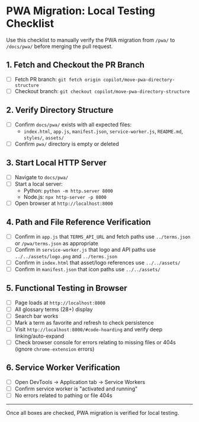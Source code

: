 # PWA Migration: Local Testing Checklist

Use this checklist to manually verify the PWA migration from `/pwa/` to `/docs/pwa/` before merging the pull request.

## 1. Fetch and Checkout the PR Branch
- [ ] Fetch PR branch: `git fetch origin copilot/move-pwa-directory-structure`
- [ ] Checkout branch: `git checkout copilot/move-pwa-directory-structure`

## 2. Verify Directory Structure
- [ ] Confirm `docs/pwa/` exists with all expected files:
  - `index.html`, `app.js`, `manifest.json`, `service-worker.js`, `README.md`, `styles/`, `assets/`
- [ ] Confirm `pwa/` directory is empty or deleted

## 3. Start Local HTTP Server
- [ ] Navigate to `docs/pwa/`
- [ ] Start a local server:
  - Python: `python -m http.server 8000`
  - Node.js: `npx http-server -p 8000`
- [ ] Open browser at `http://localhost:8000`

## 4. Path and File Reference Verification
- [ ] Confirm in `app.js` that `TERMS_API_URL` and fetch paths use `../terms.json` or `/pwa/terms.json` as appropriate
- [ ] Confirm in `service-worker.js` that logo and API paths use `../../assets/logo.png` and `../terms.json`
- [ ] Confirm in `index.html` that asset/logo references use `../../assets/`
- [ ] Confirm in `manifest.json` that icon paths use `../../assets/`

## 5. Functional Testing in Browser
- [ ] Page loads at `http://localhost:8000`
- [ ] All glossary terms (28+) display
- [ ] Search bar works
- [ ] Mark a term as favorite and refresh to check persistence
- [ ] Visit `http://localhost:8000/#code-hoarding` and verify deep linking/auto-expand
- [ ] Check browser console for errors relating to missing files or 404s (ignore `chrome-extension` errors)

## 6. Service Worker Verification
- [ ] Open DevTools → Application tab → Service Workers
- [ ] Confirm service worker is "activated and running"
- [ ] No errors related to pathing or file 404s

---

Once all boxes are checked, PWA migration is verified for local testing.